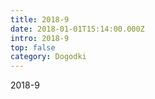 ```yaml
---
title: 2018-9
date: 2018-01-01T15:14:00.000Z
intro: 2018-9
top: false
category: Dogodki
---
```

2018-9
